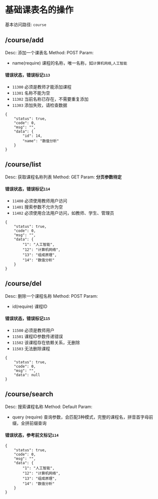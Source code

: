 # 基础课表名的操作
基本访问路径: `course`

## /course/add
Desc: 添加一个课表名
Method: POST
Param:
* name(require) 课程的名称，唯一名称，如`计算机网络`,`人工智能`

#### 错误状态，错误标记`113`
* `11300` 必须是教师才能添加课程
* `11301` 名称不能为空
* `11302` 当前名称已存在，不需要重复添加
* `11303` 添加失败，请检查数据



```
{
	"status": true,
	"code": 0,
	"msg": "",
	"data": {
		"id": 14,
		"name": "数值分析"
	}
}
```

## /course/list
Desc: 获取课程名称列表
Method: GET
Param: __分页参数待定__

#### 错误状态，错误标记`114`
* `11400` 必须使用教师用户访问
* `11401` 搜索参数不允许为空
* `11402` 必须使用合法用户访问，如教师、学生、管理员



```
{
	"status": true,
	"code": 0,
	"msg": "",
	"data": {
		"1": "人工智能",
		"12": "计算机网络",
		"13": "组成原理",
		"14": "数值分析"
	}
}
```

## /course/del
Desc: 删除一个课程名称
Method: POST
Param:
* id(require) 课程ID

#### 错误状态，错误标记`115`
* `11500` 必须是教师用户
* `11501` 课程ID参数传递错误
* `11502` 该课程存在依赖关系，无删除
* `11503` 无法删除课程



```
{
	"status": true,
	"code": 0,
	"msg": "",
	"data": null
}
```

## /course/search
Desc: 搜索课程名称
Method: Default
Param:
* query (require) 查询参数，会匹配3种模式，完整的课程名，拼音首字母前缀，全拼前缀查询

#### 错误状态，参考前文标记`114`

```
{
	"status": true,
	"code": 0,
	"msg": "",
	"data": {
		"1": "人工智能",
		"12": "计算机网络",
		"13": "组成原理",
		"14": "数值分析"
	}
}
```